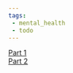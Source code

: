 ```yaml
---
tags:
 - mental_health
 - todo
---
```

[Part 1](https://www.youtube.com/live/bNb89Joc3C0?si=ywwT3mM-EQCzlgKC)  
[Part 2]()